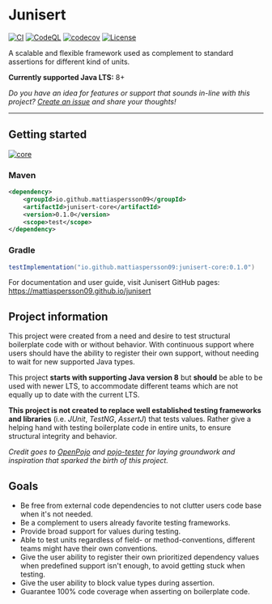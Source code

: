 # Junisert

[![CI](https://github.com/mattiaspersson09/junisert/actions/workflows/ci.yaml/badge.svg)](https://github.com/mattiaspersson09/junisert/actions/workflows/ci.yaml)
[![CodeQL](https://github.com/mattiaspersson09/junisert/actions/workflows/github-code-scanning/codeql/badge.svg)](https://github.com/mattiaspersson09/junisert/actions/workflows/github-code-scanning/codeql)
[![codecov](https://codecov.io/gh/mattiaspersson09/junisert/branch/main/graph/badge.svg?token=SEE3IT4F86)](https://codecov.io/gh/mattiaspersson09/junisert)
[![License](https://img.shields.io/badge/License-Apache_2.0-blue.svg)](https://opensource.org/licenses/Apache-2.0)

A scalable and flexible framework used as complement to standard assertions for different kind of units.

**Currently supported Java LTS:** 8+

*Do you have an idea for features or support that sounds in-line with this project?
[Create an issue](https://github.com/mattiaspersson09/junisert/issues/new) and share your thoughts!*

---

## Getting started

[![core](https://img.shields.io/maven-central/v/io.github.mattiaspersson09/junisert-core/0..svg?color=25a162&label=Junisert)](https://central.sonatype.com/search?namespace=io.github.mattiaspersson09)


### Maven

```xml
<dependency>
    <groupId>io.github.mattiaspersson09</groupId>
    <artifactId>junisert-core</artifactId>
    <version>0.1.0</version>
    <scope>test</scope>
</dependency>
```

### Gradle

```groovy
testImplementation("io.github.mattiaspersson09:junisert-core:0.1.0")
```

For documentation and user guide, visit Junisert GitHub pages: https://mattiaspersson09.github.io/junisert

## Project information

This project were created from a need and desire to test structural boilerplate code with or without behavior. With 
continuous support where users should have the ability to register their own support, without needing to wait for 
new supported Java types.

This project **starts with supporting Java version 8** but **should** be able to be used 
with newer LTS, to accommodate different teams which are not equally up to date with the current LTS.

**This project is not created to replace well established testing frameworks and libraries**
(i.e. *JUnit*, *TestNG*, *AssertJ*) that tests values. Rather give a helping hand
with testing boilerplate code in entire units, to ensure structural integrity and behavior.

*Credit goes to [OpenPojo](https://github.com/OpenPojo/openpojo) and [pojo-tester](https://github.com/sta-szek/pojo-tester)
for laying groundwork and inspiration that sparked the birth of this project.*

## Goals

- Be free from external code dependencies to not clutter users code base when it's not needed.
- Be a complement to users already favorite testing frameworks.
- Provide broad support for values during testing.
- Able to test units regardless of field- or method-conventions, different teams might have their own conventions.
- Give the user ability to register their own prioritized dependency values when predefined support isn't enough,
to avoid getting stuck when testing.
- Give the user ability to block value types during assertion.
- Guarantee 100% code coverage when asserting on boilerplate code.



